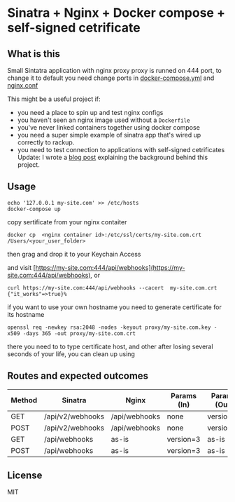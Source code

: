 # Sinatra + Nginx + Docker compose + self-signed cetrificate

## What is this

Small Sintatra application with nginx proxy
proxy is runned on 444 port, to change it to default you need change ports in [docker-compose.yml](https://github.com/pereslop/self-signed-sinatra/blob/79f60069acc6dc92b8080874fe632e6066fbfe32/docker-compose.yml#L17) and [nginx.conf](https://github.com/pereslop/self-signed-sinatra/blob/79f60069acc6dc92b8080874fe632e6066fbfe32/proxy/nginx.conf#L13)

This might be a useful project if:

- you need a place to spin up and test nginx configs
- you haven't seen an nginx image used without a `Dockerfile`
- you've never linked containers together using docker compose
- you need a super simple example of sinatra app that's wired up correctly to rackup.
- you need to test connection to applications with self-signed cetrificates
Update: I wrote a [blog post](https://booyaa.wtf/2018/sketchpad-project-sinatra-nginx-docker-compose/) explaining the background behind this project.

## Usage

```shell
echo '127.0.0.1 my-site.com' >> /etc/hosts
docker-compose up
```
copy sertificate from your nginx contaiter
```shell
docker cp  <nginx container id>:/etc/ssl/certs/my-site.com.crt /Users/<your_user_folder>
```
then grag and drop it to your Keychain Access

and visit [https://my-site.com:444/api/webhooks](https://my-site.com:444/api/webhooks), or
```shell
curl https://my-site.com:444/api/webhooks --cacert  my-site.com.crt
{"it_works"=>true}%
```

if you want to use your own hostname you need to generate certificate for its hostname
```shell
openssl req -newkey rsa:2048 -nodes -keyout proxy/my-site.com.key -x509 -days 365 -out proxy/my-site.com.crt
```
there you need to to type certificate host, and other 
after losing several seconds of your life, you can clean up using


## Routes and expected outcomes

| Method | Sinatra          | Nginx         | Params (In) | Params (Out) |
|--------|------------------|---------------|-------------|--------------|
| GET    | /api/v2/webhooks | /api/webhooks | none        | version=2    |
| POST   | /api/v2/webhooks | /api/webhooks | none        | version=2    |
| GET    | /api/webhooks    | as-is         | version=3   | as-is        |
| POST   | /api/webhooks    | as-is         | version=3   | as-is        |

## License

MIT
